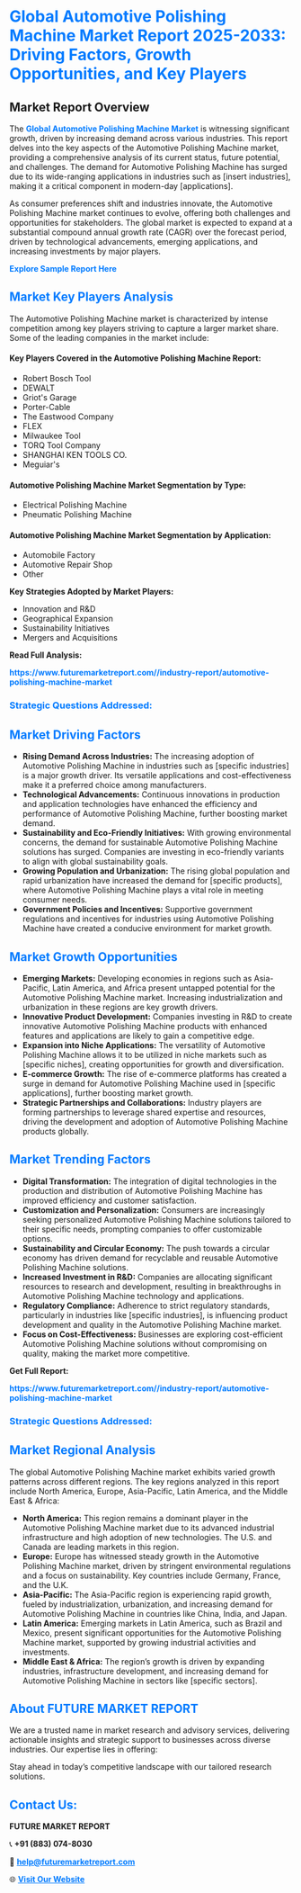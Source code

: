 <h1 style="color: #007BFF;">Global Automotive Polishing Machine Market Report 2025-2033: Driving Factors, Growth Opportunities, and Key Players</h1>

<section id="overview">
<h2>Market Report Overview</h2>
<p>The <a href="https://www.futuremarketreport.com//industry-report/automotive-polishing-machine-market" style="color: #007BFF; text-decoration: none;"><strong>Global Automotive Polishing Machine Market</strong></a> is witnessing significant growth, driven by increasing demand across various industries. This report delves into the key aspects of the Automotive Polishing Machine market, providing a comprehensive analysis of its current status, future potential, and challenges. The demand for Automotive Polishing Machine has surged due to its wide-ranging applications in industries such as [insert industries], making it a critical component in modern-day [applications].</p>
<p>As consumer preferences shift and industries innovate, the Automotive Polishing Machine market continues to evolve, offering both challenges and opportunities for stakeholders. The global market is expected to expand at a substantial compound annual growth rate (CAGR) over the forecast period, driven by technological advancements, emerging applications, and increasing investments by major players.</p>
</section>

<section id="overview">
<p><a href="https://www.futuremarketreport.com//request-sample/reportId=57823" style="color: #007BFF; text-decoration: none;"><strong>Explore Sample Report Here</strong></a></p>
</section>

<section id="key-players">
<h2 style="color: #007BFF;">Market Key Players Analysis</h2>
<p>The Automotive Polishing Machine market is characterized by intense competition among key players striving to capture a larger market share. Some of the leading companies in the market include:</p>
<h4>Key Players Covered in the Automotive Polishing Machine Report:</h4>
<ul><li>Robert Bosch Tool</li><li>DEWALT</li><li>Griot&#039;s Garage</li><li>Porter-Cable</li><li>The Eastwood Company</li><li>FLEX</li><li>Milwaukee Tool</li><li>TORQ Tool Company</li><li>SHANGHAI KEN TOOLS CO.</li><li>Meguiar&#039;s</li></ul>
<h4>Automotive Polishing Machine Market Segmentation by Type:</h4>
<ul><li>Electrical Polishing Machine</li><li>Pneumatic Polishing Machine</li></ul>

<h4>Automotive Polishing Machine Market Segmentation by Application:</h4>
<ul><li>Automobile Factory</li><li>Automotive Repair Shop</li><li>Other</li></ul>
<p><strong>Key Strategies Adopted by Market Players:</strong></p>
<ul>
<li>Innovation and R&D</li>
<li>Geographical Expansion</li>
<li>Sustainability Initiatives</li>
<li>Mergers and Acquisitions</li>
</ul>
</section>

<section>
<p><strong>Read Full Analysis: </strong></p><a href="https://www.futuremarketreport.com//industry-report/automotive-polishing-machine-market" style="color: #007BFF; text-decoration: none;"><strong>https://www.futuremarketreport.com//industry-report/automotive-polishing-machine-market</strong></a>
<h3 style="color: #007BFF;">Strategic Questions Addressed:</h3>
</section>

<section id="driving-factors">
<h2 style="color: #007BFF;">Market Driving Factors</h2>
<ul>
<li><strong>Rising Demand Across Industries:</strong> The increasing adoption of Automotive Polishing Machine in industries such as [specific industries] is a major growth driver. Its versatile applications and cost-effectiveness make it a preferred choice among manufacturers.</li>
<li><strong>Technological Advancements:</strong> Continuous innovations in production and application technologies have enhanced the efficiency and performance of Automotive Polishing Machine, further boosting market demand.</li>
<li><strong>Sustainability and Eco-Friendly Initiatives:</strong> With growing environmental concerns, the demand for sustainable Automotive Polishing Machine solutions has surged. Companies are investing in eco-friendly variants to align with global sustainability goals.</li>
<li><strong>Growing Population and Urbanization:</strong> The rising global population and rapid urbanization have increased the demand for [specific products], where Automotive Polishing Machine plays a vital role in meeting consumer needs.</li>
<li><strong>Government Policies and Incentives:</strong> Supportive government regulations and incentives for industries using Automotive Polishing Machine have created a conducive environment for market growth.</li>
</ul>
</section>

<section id="growth-opportunities">
<h2 style="color: #007BFF;">Market Growth Opportunities</h2>
<ul>
<li><strong>Emerging Markets:</strong> Developing economies in regions such as Asia-Pacific, Latin America, and Africa present untapped potential for the Automotive Polishing Machine market. Increasing industrialization and urbanization in these regions are key growth drivers.</li>
<li><strong>Innovative Product Development:</strong> Companies investing in R&D to create innovative Automotive Polishing Machine products with enhanced features and applications are likely to gain a competitive edge.</li>
<li><strong>Expansion into Niche Applications:</strong> The versatility of Automotive Polishing Machine allows it to be utilized in niche markets such as [specific niches], creating opportunities for growth and diversification.</li>
<li><strong>E-commerce Growth:</strong> The rise of e-commerce platforms has created a surge in demand for Automotive Polishing Machine used in [specific applications], further boosting market growth.</li>
<li><strong>Strategic Partnerships and Collaborations:</strong> Industry players are forming partnerships to leverage shared expertise and resources, driving the development and adoption of Automotive Polishing Machine products globally.</li>
</ul>
</section>

<section id="trending-factors">
<h2 style="color: #007BFF;">Market Trending Factors</h2>
<ul>
<li><strong>Digital Transformation:</strong> The integration of digital technologies in the production and distribution of Automotive Polishing Machine has improved efficiency and customer satisfaction.</li>
<li><strong>Customization and Personalization:</strong> Consumers are increasingly seeking personalized Automotive Polishing Machine solutions tailored to their specific needs, prompting companies to offer customizable options.</li>
<li><strong>Sustainability and Circular Economy:</strong> The push towards a circular economy has driven demand for recyclable and reusable Automotive Polishing Machine solutions.</li>
<li><strong>Increased Investment in R&D:</strong> Companies are allocating significant resources to research and development, resulting in breakthroughs in Automotive Polishing Machine technology and applications.</li>
<li><strong>Regulatory Compliance:</strong> Adherence to strict regulatory standards, particularly in industries like [specific industries], is influencing product development and quality in the Automotive Polishing Machine market.</li>
<li><strong>Focus on Cost-Effectiveness:</strong> Businesses are exploring cost-efficient Automotive Polishing Machine solutions without compromising on quality, making the market more competitive.</li>
</ul>
</section>

<section>
<p><strong>Get Full Report: </strong></p><a href="https://www.futuremarketreport.com//industry-report/automotive-polishing-machine-market" style="color: #007BFF; text-decoration: none;"><strong>https://www.futuremarketreport.com//industry-report/automotive-polishing-machine-market</strong></a>
<h3 style="color: #007BFF;">Strategic Questions Addressed:</h3>
</section>


<section id="regional-analysis">
<h2 style="color: #007BFF;">Market Regional Analysis</h2>
<p>The global Automotive Polishing Machine market exhibits varied growth patterns across different regions. The key regions analyzed in this report include North America, Europe, Asia-Pacific, Latin America, and the Middle East & Africa:</p>
<ul>
<li><strong>North America:</strong> This region remains a dominant player in the Automotive Polishing Machine market due to its advanced industrial infrastructure and high adoption of new technologies. The U.S. and Canada are leading markets in this region.</li>
<li><strong>Europe:</strong> Europe has witnessed steady growth in the Automotive Polishing Machine market, driven by stringent environmental regulations and a focus on sustainability. Key countries include Germany, France, and the U.K.</li>
<li><strong>Asia-Pacific:</strong> The Asia-Pacific region is experiencing rapid growth, fueled by industrialization, urbanization, and increasing demand for Automotive Polishing Machine in countries like China, India, and Japan.</li>
<li><strong>Latin America:</strong> Emerging markets in Latin America, such as Brazil and Mexico, present significant opportunities for the Automotive Polishing Machine market, supported by growing industrial activities and investments.</li>
<li><strong>Middle East & Africa:</strong> The region’s growth is driven by expanding industries, infrastructure development, and increasing demand for Automotive Polishing Machine in sectors like [specific sectors].</li>
</ul>
</section>

<footer>
<h2 style="color: #007BFF;">About FUTURE MARKET REPORT</h2>
<p>We are a trusted name in market research and advisory services, delivering actionable insights and strategic support to businesses across diverse industries. Our expertise lies in offering:</p>

<p>Stay ahead in today’s competitive landscape with our tailored research solutions.</p>

<h2 style="color: #007BFF;">Contact Us:</h2>
<p><strong>FUTURE MARKET REPORT</strong></p>
<p>📞 <strong>+91 (883) 074-8030</strong></p>
<p>📧 <strong><a href="mailto:help@futuremarketreport.com" style="color: #007BFF;">help@futuremarketreport.com</a></strong></p>
<p>🌐 <strong><a href="https://www.futuremarketreport.com/" style="color: #007BFF;">Visit Our Website</a></strong></p>
</footer>